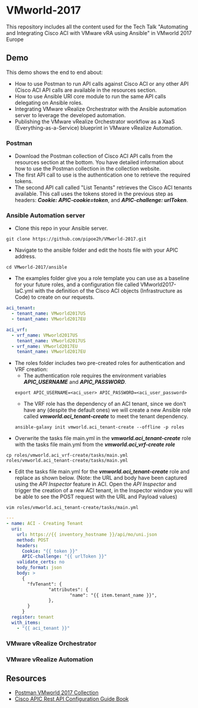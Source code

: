 # VMworld-2017
This repository includes all the content used for the Tech Talk "Automating and Integrating Cisco ACI with VMware vRA using Ansible" in VMworld 2017 Europe

## Demo
This demo shows the end to end about:
* How to use Postman to run API calls against Cisco ACI or any other API (Cisco ACI API calls are available in the resources section.
* How to use Ansible URI core module to run the same API calls delegating on Ansible roles.
* Integrating VMware vRealize Orchestrator with the Ansible automation server to leverage the developed automation.
* Publishing the VMware vRealize Orchestrator workflow as a XaaS (Everything-as-a-Service) blueprint in VMware vRealize Automation.

### Postman
* Download the Postman collection of Cisco ACI API calls from the resources section at the bottom. You have detailed information about how to use the Postman collection in the collection website.
* The first API call to use is the authentication one to retrieve the required tokens.
* The second API call called "List Tenants" retrieves the Cisco ACI tenants available. This call uses the tokens stored in the previous step as headers: ***Cookie: APIC-cookie=token***, and ***APIC-challenge: urlToken***.
### Ansible Automation server
* Clone this repo in your Ansible server.
```shell
git clone https://github.com/pipoe2h/VMworld-2017.git
```
* Navigate to the ansible folder and edit the hosts file with your APIC address.
```shell
cd VMworld-2017/ansible
```
* The examples folder give you a role template you can use as a baseline for your future roles, and a configuration file called VMworld2017-IaC.yml with the definition of the Cisco ACI objects (Infrastructure as Code) to create on our requests.
```yaml
aci_tenant:
  - tenant_name: VMworld2017US
  - tenant_name: VMworld2017EU

aci_vrf:
  - vrf_name: VMworld2017US
    tenant_name: VMworld2017US
  - vrf_name: VMworld2017EU
    tenant_name: VMworld2017EU
```
* The roles folder includes two pre-created roles for authentication and VRF creation:
  - The authentication role requires the environment variables ***APIC_USERNAME*** and ***APIC_PASSWORD***.
  ```shell
  export APIC_USERNAME=<aci_user> APIC_PASSWORD=<aci_user_password>
  ```
  - The VRF role has the dependency of an ACI tenant, since we don't have any (despite the default ones) we will create a new Ansible role called ***vmworld.aci_tenant-create*** to meet the tenant dependency.
  ```shell
  ansible-galaxy init vmworld.aci_tenant-create --offline -p roles
  ```
* Overwrite the tasks file main.yml in the ***vmworld.aci_tenant-create*** role with the tasks file main.yml from the ***vmworld.aci_vrf-create role***
```shell
cp roles/vmworld.aci_vrf-create/tasks/main.yml roles/vmworld.aci_tenant-create/tasks/main.yml
```
* Edit the tasks file main.yml for the ***vmworld.aci_tenant-create*** role and replace as shown below. (Note: the URL and body have been captured using the *API Inspector* feature in ACI. Open the *API Inspector* and trigger the creation of a new ACI tenant, in the Inspector window you will be able to see the POST request with the URL and Payload values)
```shell
vim roles/vmworld.aci_tenant-create/tasks/main.yml
```
``` yaml
---
- name: ACI - Creating Tenant
  uri:
    url: https://{{ inventory_hostname }}/api/mo/uni.json
    method: POST
    headers:
      Cookie: "{{ token }}"
      APIC-challenge: "{{ urlToken }}"
    validate_certs: no
    body_format: json
    body: >
      {
        "fvTenant": {
                "attributes": {
                        "name": "{{ item.tenant_name }}",
                },
        }
      }
  register: tenant
  with_items:
    - "{{ aci_tenant }}"
```
### VMware vRealize Orchestrator
### VMware vRealize Automation

## Resources
* [Postman VMworld 2017 Collection](https://documenter.getpostman.com/view/911382/vmworld-2017/6n5zCzu)
* [Cisco APIC Rest API Configuration Guide Book](https://www.cisco.com/c/en/us/td/docs/switches/datacenter/aci/apic/sw/2-x/rest_cfg/2_1_x/b_Cisco_APIC_REST_API_Configuration_Guide.pdf)
